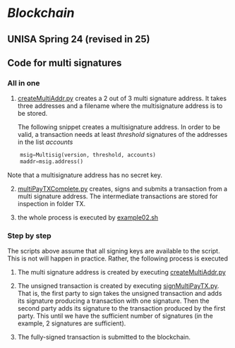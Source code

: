 # *Blockchain*
## UNISA Spring 24 (revised in 25) ##

## Code for multi signatures ##
### All in one ###
1. [createMultiAddr.py](./createMultiAddr.py) creates a 2 out of 3
multi signature address.
It takes three addresses and a filename where the multisignature address is
to be stored.


    The following snippet creates a multisignature address. In order
    to be valid, a transaction needs at least *threshold* signatures
    of the addresses in the list *accounts*

```python
    msig=Multisig(version, threshold, accounts)
    maddr=msig.address()
```
Note that a multisignature address has no secret key.

2. [multiPayTXComplete.py](./multiPayTXComplete.py) 
creates, signs and submits a transaction from a multi signature address. The intermediate transactions are stored for inspection in folder TX.

3. the whole process is executed by [example02.sh](./example02.sh)

### Step by step ### 
The scripts above assume that all signing keys are available to the script. This is not will happen in practice. Rather, the following process is executed

1. The multi signature address is created by executing [createMultiAddr.py](./createMultiAddr.py)

2. The unsigned transaction is created by executing [signMultiPayTX.py](./signMultiPayTX.py). 
    That is, the first party to sign takes the unsigned transaction and adds its signature producing a 
    transaction with one signature. Then the second party adds its signature to the transaction produced by the first party.         This until we have the sufficient number of signatures (in the example, 2 signatures are sufficient).

3. The fully-signed transaction is submitted to the blockchain.
    
